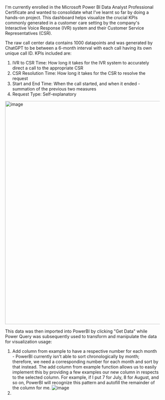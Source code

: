 I'm currently enrolled in the Microsoft Power BI Data Analyst Professional Certificate and wanted to consolidate what I've learnt so far by doing a hands-on project. This dashboard helps visualize the crucial KPIs commonly generated in a customer care setting by the company's Interactive Voice Response (IVR) system and their Customer Service Representatives (CSR).

The raw call center data contains 1000 datapoints and was generated by ChatGPT to be between a 6-month interval with each call having its own unique call ID. KPIs included are:
1. IVR to CSR Time: How long it takes for the IVR system to accurately direct a call to the appropriate CSR
2. CSR Resolution Time: How long it takes for the CSR to resolve the request
3. Start and End Time: When the call started, and when it ended - summation of the previous two measures
4. Request Type: Self-explanatory
<img width="726" alt="image" src="https://github.com/jonn1723/jonn1723.github.io/assets/127183309/1d032457-39b6-4d7d-958e-265a0903e84e">

This data was then imported into PowerBI by clicking "Get Data" while Power Query was subsequently used to transform and manipulate the data for visualization usage:
1. Add column from example to have a respective number for each month - PowerBI currently isn't able to sort chronologically by month; therefore, we need a corresponding number for each month and sort by that instead. The add column from example function allows us to easily implement this by providing a few examples our new column in respects to the selected column. For example, if I put 7 for July, 8 for August, and so on, PowerBI will recognize this pattern and autofill the remainder of the column for me.
![image](https://github.com/jonn1723/jonn1723.github.io/assets/127183309/f93abda0-90f4-4ba9-a78e-82d87862a6a5)
2. 
